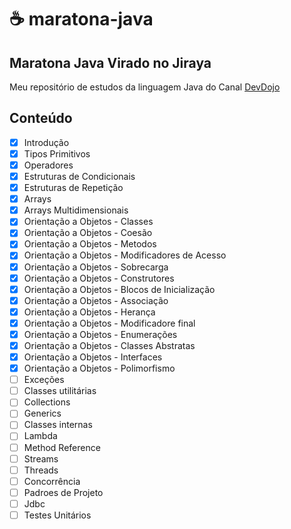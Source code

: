 # ☕ maratona-java

## Maratona Java Virado no Jiraya
Meu repositório de estudos da linguagem Java do Canal [DevDojo](https://www.youtube.com/playlist?list=PL62G310vn6nFIsOCC0H-C2infYgwm8SWW)

## Conteúdo
- [x] Introdução
- [x] Tipos Primitivos
- [x] Operadores
- [x] Estruturas de Condicionais
- [x] Estruturas de Repetição
- [x] Arrays
- [x] Arrays Multidimensionais
- [x] Orientação a Objetos - Classes
- [x] Orientação a Objetos - Coesão
- [x] Orientação a Objetos - Metodos
- [x] Orientação a Objetos - Modificadores de Acesso
- [x] Orientação a Objetos - Sobrecarga
- [x] Orientação a Objetos - Construtores
- [x] Orientação a Objetos - Blocos de Inicialização
- [x] Orientação a Objetos - Associação
- [x] Orientação a Objetos - Herança
- [x] Orientação a Objetos - Modificadore final
- [x] Orientação a Objetos - Enumerações
- [x] Orientação a Objetos - Classes Abstratas
- [x] Orientação a Objetos - Interfaces
- [x] Orientação a Objetos - Polimorfismo
- [ ] Exceções
- [ ] Classes utilitárias
- [ ] Collections
- [ ] Generics
- [ ] Classes internas
- [ ] Lambda
- [ ] Method Reference
- [ ] Streams
- [ ] Threads
- [ ] Concorrência
- [ ] Padroes de Projeto
- [ ] Jdbc
- [ ] Testes Unitários